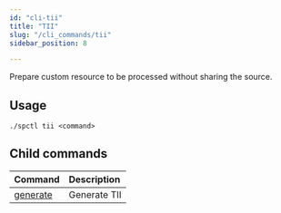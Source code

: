 ```yaml
---
id: "cli-tii"
title: "TII"
slug: "/cli_commands/tii"
sidebar_position: 8

---
```


Prepare custom resource to be processed without sharing the source.

## Usage

```
./spctl tii <command>
```

## Child commands

|**Command**|**Description**|
| :- | :- |
|[generate](/developers/cli_commands/tii/generate)|Generate TII|